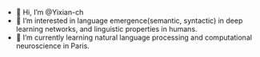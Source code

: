 - 👋 Hi, I’m @Yixian-ch
- 👀 I’m interested in language emergence(semantic, syntactic) in deep learning networks, and linguistic properties in humans. 
- 🌱 I’m currently learning natural language processing and computational neuroscience in Paris.


<!---
Yixian-ch/Yixian-ch is a ✨ special ✨ repository because its `README.md` (this file) appears on your GitHub profile.
You can click the Preview link to take a look at your changes.
--->
